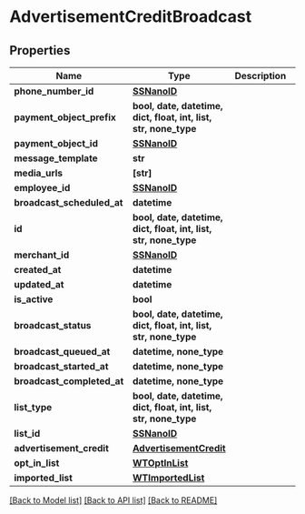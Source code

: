# AdvertisementCreditBroadcast


## Properties
Name | Type | Description | Notes
------------ | ------------- | ------------- | -------------
**phone_number_id** | [**SSNanoID**](SSNanoID.md) |  | 
**payment_object_prefix** | **bool, date, datetime, dict, float, int, list, str, none_type** |  | 
**payment_object_id** | [**SSNanoID**](SSNanoID.md) |  | 
**message_template** | **str** |  | 
**media_urls** | **[str]** |  | 
**employee_id** | [**SSNanoID**](SSNanoID.md) |  | 
**broadcast_scheduled_at** | **datetime** |  | 
**id** | **bool, date, datetime, dict, float, int, list, str, none_type** |  | 
**merchant_id** | [**SSNanoID**](SSNanoID.md) |  | 
**created_at** | **datetime** |  | 
**updated_at** | **datetime** |  | 
**is_active** | **bool** |  | 
**broadcast_status** | **bool, date, datetime, dict, float, int, list, str, none_type** |  | 
**broadcast_queued_at** | **datetime, none_type** |  | 
**broadcast_started_at** | **datetime, none_type** |  | 
**broadcast_completed_at** | **datetime, none_type** |  | 
**list_type** | **bool, date, datetime, dict, float, int, list, str, none_type** |  | 
**list_id** | [**SSNanoID**](SSNanoID.md) |  | 
**advertisement_credit** | [**AdvertisementCredit**](AdvertisementCredit.md) |  | 
**opt_in_list** | [**WTOptInList**](WTOptInList.md) |  | [optional] 
**imported_list** | [**WTImportedList**](WTImportedList.md) |  | [optional] 

[[Back to Model list]](../README.md#documentation-for-models) [[Back to API list]](../README.md#documentation-for-api-endpoints) [[Back to README]](../README.md)



